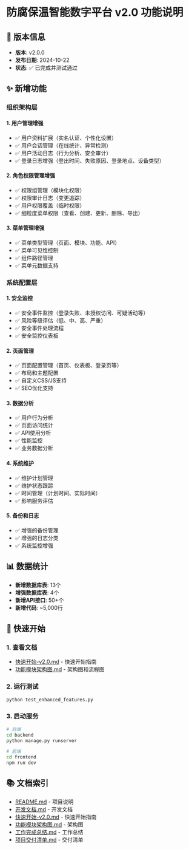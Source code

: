 # 防腐保温智能数字平台 v2.0 功能说明

## 🎯 版本信息

- **版本**: v2.0.0
- **发布日期**: 2024-10-22
- **状态**: ✅ 已完成并测试通过

## ✨ 新增功能

### 组织架构层

#### 1. 用户管理增强
- ✅ 用户资料扩展（实名认证、个性化设置）
- ✅ 用户会话管理（在线统计、异常检测）
- ✅ 用户活动日志（行为分析、安全审计）
- ✅ 登录日志增强（登出时间、失败原因、登录地点、设备类型）

#### 2. 角色权限管理增强
- ✅ 权限组管理（模块化权限）
- ✅ 权限审计日志（变更追踪）
- ✅ 用户权限覆盖（临时权限）
- ✅ 细粒度菜单权限（查看、创建、更新、删除、导出）

#### 3. 菜单管理增强
- ✅ 菜单类型管理（页面、模块、功能、API）
- ✅ 菜单可见性控制
- ✅ 组件路径管理
- ✅ 菜单元数据支持

### 系统配置层

#### 1. 安全监控
- ✅ 安全事件监控（登录失败、未授权访问、可疑活动等）
- ✅ 风险等级评估（低、中、高、严重）
- ✅ 安全事件处理流程
- ✅ 安全监控仪表板

#### 2. 页面管理
- ✅ 页面配置管理（首页、仪表板、登录页等）
- ✅ 布局和主题配置
- ✅ 自定义CSS/JS支持
- ✅ SEO优化支持

#### 3. 数据分析
- ✅ 用户行为分析
- ✅ 页面访问统计
- ✅ API使用分析
- ✅ 性能监控
- ✅ 业务数据分析

#### 4. 系统维护
- ✅ 维护计划管理
- ✅ 维护状态跟踪
- ✅ 时间管理（计划时间、实际时间）
- ✅ 影响服务评估

#### 5. 备份和日志
- ✅ 增强的备份管理
- ✅ 增强的日志分类
- ✅ 系统监控增强

## 📊 数据统计

- **新增数据库表**: 13个
- **增强数据库表**: 4个
- **新增API接口**: 50+个
- **新增代码**: ~5,000行

## 🚀 快速开始

### 1. 查看文档
- [快速开始-v2.0.md](./快速开始-v2.0.md) - 快速开始指南
- [功能模块架构图.md](./功能模块架构图.md) - 架构图和流程图

### 2. 运行测试
```bash
python test_enhanced_features.py
```

### 3. 启动服务
```bash
# 后端
cd backend
python manage.py runserver

# 前端
cd frontend
npm run dev
```

## 📚 文档索引

- [README.md](./README.md) - 项目说明
- [开发文档.md](./开发文档.md) - 开发文档
- [快速开始-v2.0.md](./快速开始-v2.0.md) - 快速开始指南
- [功能模块架构图.md](./功能模块架构图.md) - 架构图
- [工作完成总结.md](./工作完成总结.md) - 工作总结
- [项目交付清单.md](./项目交付清单.md) - 交付清单





